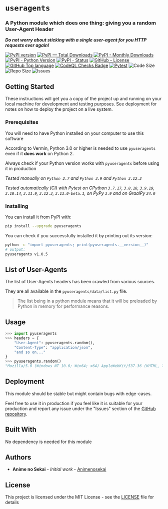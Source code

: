 # `useragents`

### A Python module which does one thing: giving you a random User-Agent Header
***Do not worry about sticking with a single user-agent for you HTTP requests ever again!***

[![PyPI version](https://badge.fury.io/py/pyuseragents.svg)](https://pypi.org/project/pyuseragents/)
[![PyPI — Total Downloads](https://static.pepy.tech/badge/pyuseragents)](https://pepy.tech/project/pyuseragents)
[![PyPI - Monthly Downloads](https://img.shields.io/pypi/dm/pyuseragents)](https://pypistats.org/packages/pyuseragents)
[![PyPI - Python Version](https://img.shields.io/pypi/pyversions/pyuseragents)](https://pypi.org/project/pyuseragents/)
[![PyPI - Status](https://img.shields.io/pypi/status/pyuseragents)](https://pypi.org/project/pyuseragents/)
[![GitHub - License](https://img.shields.io/github/license/Animenosekai/useragents)](https://github.com/Animenosekai/useragents/blob/master/LICENSE)
[![GitHub Top language](https://img.shields.io/github/languages/top/Animenosekai/useragents)](https://github.com/Animenosekai/useragents)
[![CodeQL Checks Badge](https://github.com/Animenosekai/useragents/workflows/CodeQL%20Python%20Analysis/badge.svg)](https://github.com/Animenosekai/useragents/actions?query=workflow%3ACodeQL)
[![Pytest](https://github.com/Animenosekai/useragents/actions/workflows/pytest.yml/badge.svg)](https://github.com/Animenosekai/useragents/actions/workflows/pytest.yml)
![Code Size](https://img.shields.io/github/languages/code-size/Animenosekai/useragents)
![Repo Size](https://img.shields.io/github/repo-size/Animenosekai/useragents)
![Issues](https://img.shields.io/github/issues/Animenosekai/useragents)


## Getting Started

These instructions will get you a copy of the project up and running on your local machine for development and testing purposes. See deployment for notes on how to deploy the project on a live system.

### Prerequisites

You will need to have Python installed on your computer to use this software

According to Vermin, Python 3.0 or higher is needed to use `pyuseragents` even if it **does work** on Python 2.

Always check if your Python version works with `pyuseragents` before using it in production

*Tested manually on `Python 2.7` and `Python 3.9` and `Python 3.12.2`*

*Tested automatically (CI) with Pytest on CPython `3.7.17`, `3.8.18`, `3.9.19`, `3.10.14`, `3.11.9`, `3.12.3`, `3.13.0-beta.1`, on PyPy `3.9` and on GraalPy `24.0`*

### Installing

You can install it from PyPI with:

```bash
pip install --upgrade pyuseragents
```

You can check if you successfully installed it by printing out its version:

```bash
python -c "import pyuseragents; print(pyuseragents.__version__)"
# output:
pyuseragents v1.0.5
```

## List of User-Agents

The list of User-Agents headers has been crawled from various sources.

They are all available in the `pyuseragents/data/list.py` file.

> The list being in a python module means that it will be preloaded by Python in memory for performance reasons.

## Usage
```python
>>> import pyuseragents
>>> headers = {
    "User-Agent": pyuseragents.random(),
    "Content-Type": "application/json",
    "and so on..."
}
>>> pyuseragents.random()
"Mozilla/5.0 (Windows NT 10.0; Win64; x64) AppleWebKit/537.36 (KHTML, like Gecko) Chrome/60.0.3112.113 Safari/537.36"
```

## Deployment

This module should be stable but might contain bugs with edge-cases.

Feel free to use it in production if you feel like it is suitable for your production and report any issue under the "Issues" section of the [GitHub repository](https://github.com/Animenosekai/useragents).

## Built With
No dependency is needed for this module

## Authors

* **Anime no Sekai** - *Initial work* - [Animenosekai](https://github.com/Animenosekai)

## License

This project is licensed under the MIT License - see the [LICENSE](LICENSE) file for details
